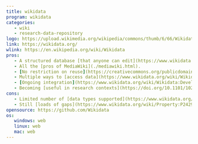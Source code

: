 ```yaml
---
title: wikidata
program: wikidata
categories:
   - wiki
   - research-data-repository
logo: https://upload.wikimedia.org/wikipedia/commons/thumb/6/66/Wikidata-logo-en.svg/320px-Wikidata-logo-en.svg.png
link: https://wikidata.org/
wlink: https://en.wikipedia.org/wiki/Wikidata
pros:
   - A structured database [that anyone can edit](https://www.wikidata.org/w/index.php?title=Special:RecentChanges&hidebots=0).
   - All the [pros of MediaWiki](./mediawiki.html).
   - [No restriction on reuse](https://creativecommons.org/publicdomain/zero/1.0/deed.en).
   - Multiple ways to [access data](https://www.wikidata.org/wiki/Wikidata:Data_access).
   - [Ongoing integration](https://www.wikidata.org/wiki/Wikidata:Development_plan) with Wikipedia and its sister sites.
   - Becoming [useful in research contexts](https://doi.org/10.1101/102046).
cons:
   - Limited number of [data types supported](https://www.wikidata.org/wiki/Special:ListDatatypes)
   - Still [loads of gaps](https://www.wikidata.org/wiki/Property:P2429)
opensource: https://github.com/Wikidata
os:
   windows: web
   linux: web
   mac: web
---
```

